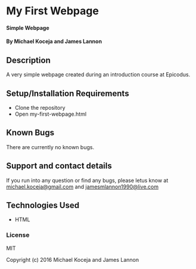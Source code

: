 # My First Webpage

#### Simple Webpage

#### By Michael Koceja and James Lannon

## Description

A very simple webpage created during an introduction course at Epicodus.

## Setup/Installation Requirements

* Clone the repository
* Open my-first-webpage.html

## Known Bugs

There are currently no known bugs.

## Support and contact details

If you run into any question or find any bugs, please letus know at michael.koceja@gmail.com and jamesmlannon1990@live.com

## Technologies Used

* HTML

### License

MIT

Copyright (c) 2016 Michael Koceja and James Lannon
